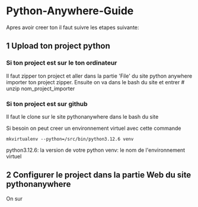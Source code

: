 # Python-Anywhere-Guide

Apres avoir creer ton il faut suivre les etapes suivante:
## 1 Upload ton project python
  ### Si ton project est sur le ton ordinateur
  Il faut zipper ton project et aller dans la partie 'File' du site python anywhere importer ton project zipper.
  Ensuite on va dans le bash du site et entrer # unzip nom_project_importer
  ### Si ton project est sur github 
  Il faut le clone sur le site pythonanywhere dans le bash du site

  Si besoin on peut creer un environnement virtuel avec cette commande
  ```
  mkvirtualenv --python=/src/bin/python3.12.6 venv
  ```
  python3.12.6: la version de votre python
  venv: le nom de l'environnement virtuel

## 2 Configurer le project dans la partie Web du site pythonanywhere
  On sur 
